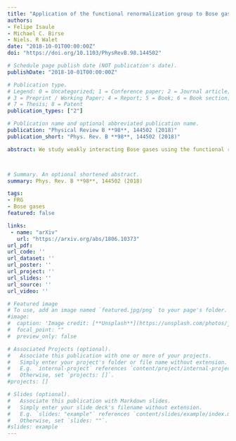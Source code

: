 ```yaml
---
title: "Application of the functional renormalization group to Bose gases: From linear to hydrodynamic fluctuations"
authors:
- Felipe Isaule
- Michael C. Birse
- Niels. R Walet
date: "2018-10-01T00:00:00Z"
doi: "https://doi.org/10.1103/PhysRevB.98.144502"

# Schedule page publish date (NOT publication's date).
publishDate: "2018-10-01T00:00:00Z"

# Publication type.
# Legend: 0 = Uncategorized; 1 = Conference paper; 2 = Journal article;
# 3 = Preprint / Working Paper; 4 = Report; 5 = Book; 6 = Book section;
# 7 = Thesis; 8 = Patent
publication_types: ["2"]

# Publication name and optional abbreviated publication name.
publication: "Physical Review B **98**, 144502 (2018)"
publication_short: "Phys. Rev. B **98**, 144502 (2018)"

abstract: We study weakly interacting Bose gases using the functional renormalization group with a hydrodynamic effective action. We use a scale-dependent parametrization of the boson fields that interpolates between a Cartesian representation at high momenta and an amplitude-phase one for low momenta. We apply this to Bose gases in two and three dimensions near the superfluid phase transition where they can be described by statistical O(2) models. We are able to give consistent physical descriptions of the infrared regime in both two and three dimensions. In particular, and in contrast to previous studies using the functional renormalization group, we find a stable superfluid phase at finite temperatures in two dimensions. We compare our results for the superfluid and boson densities with Monte-Carlo simulations, and we find they are in reasonable agreement.



# Summary. An optional shortened abstract.
summary: Phys. Rev. B **98**, 144502 (2018)

tags:
- FRG
- Bose gases
featured: false

links:
 - name: "arXiv"
   url: "https://arxiv.org/abs/1806.10373"
url_pdf: 
url_code: ''
url_dataset: ''
url_poster: ''
url_project: ''
url_slides: ''
url_source: ''
url_video: ''

# Featured image
# To use, add an image named `featured.jpg/png` to your page's folder. 
#image:
#  caption: 'Image credit: [**Unsplash**](https://unsplash.com/photos/jdD8gXaTZsc)'
#  focal_point: ""
#  preview_only: false

# Associated Projects (optional).
#   Associate this publication with one or more of your projects.
#   Simply enter your project's folder or file name without extension.
#   E.g. `internal-project` references `content/project/internal-project/index.md`.
#   Otherwise, set `projects: []`.
#projects: []

# Slides (optional).
#   Associate this publication with Markdown slides.
#   Simply enter your slide deck's filename without extension.
#   E.g. `slides: "example"` references `content/slides/example/index.md`.
#   Otherwise, set `slides: ""`.
#slides: example
---
```

